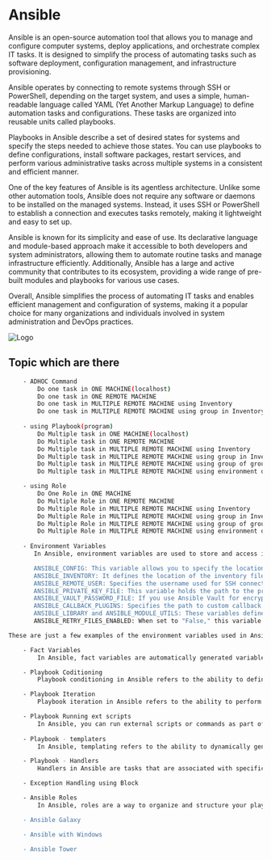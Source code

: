 

# Ansible
Ansible is an open-source automation tool that allows you to manage and configure computer systems, deploy applications, and orchestrate complex IT tasks. It is designed to simplify the process of automating tasks such as software deployment, configuration management, and infrastructure provisioning.

Ansible operates by connecting to remote systems through SSH or PowerShell, depending on the target system, and uses a simple, human-readable language called YAML (Yet Another Markup Language) to define automation tasks and configurations. These tasks are organized into reusable units called playbooks.

Playbooks in Ansible describe a set of desired states for systems and specify the steps needed to achieve those states. You can use playbooks to define configurations, install software packages, restart services, and perform various administrative tasks across multiple systems in a consistent and efficient manner.

One of the key features of Ansible is its agentless architecture. Unlike some other automation tools, Ansible does not require any software or daemons to be installed on the managed systems. Instead, it uses SSH or PowerShell to establish a connection and executes tasks remotely, making it lightweight and easy to set up.

Ansible is known for its simplicity and ease of use. Its declarative language and module-based approach make it accessible to both developers and system administrators, allowing them to automate routine tasks and manage infrastructure efficiently. Additionally, Ansible has a large and active community that contributes to its ecosystem, providing a wide range of pre-built modules and playbooks for various use cases.

Overall, Ansible simplifies the process of automating IT tasks and enables efficient management and configuration of systems, making it a popular choice for many organizations and individuals involved in system administration and DevOps practices.


![Logo](https://www.itconductor.com/hubfs/Ansible%20Automation%20IT-Conductor.jpg)


##  Topic which are there

```bash
    - ADHOC Command
        Do one task in ONE MACHINE(localhost)
        Do one task in ONE REMOTE MACHINE
        Do one task in MULTIPLE REMOTE MACHINE using Inventory 
        Do one task in MULTIPLE REMOTE MACHINE using group in Inventory 
    
    - using Playbook(program)
        Do Multiple task in ONE MACHINE(localhost)
        Do Multiple task in ONE REMOTE MACHINE
        Do Multiple task in MULTIPLE REMOTE MACHINE using Inventory 
        Do Multiple task in MULTIPLE REMOTE MACHINE using group in Inventory
        Do Multiple task in MULTIPLE REMOTE MACHINE using group of group in Inventory
        Do Multiple task in MULTIPLE REMOTE MACHINE using environment directory Inventory

    - using Role
        Do One Role in ONE MACHINE
        Do Multiple Role in ONE REMOTE MACHINE
        Do Multiple Role in MULTIPLE REMOTE MACHINE using Inventory
        Do Multiple Role in MULTIPLE REMOTE MACHINE using group in Inventory
        Do Multiple Role in MULTIPLE REMOTE MACHINE using group of group in Inventory
        Do Multiple Role in MULTIPLE REMOTE MACHINE using environment directory Inventory
    
    - Environment Variables
       In Ansible, environment variables are used to store and access information that can be used across playbooks, tasks, and roles. They provide a way to pass dynamic           values or configuration settings to Ansible during execution. Here's a brief explanation of Ansible environment variables:

       ANSIBLE_CONFIG: This variable allows you to specify the location of the Ansible configuration file. It can be set to the path of a specific configuration file to    override the default settings.
       ANSIBLE_INVENTORY: It defines the location of the inventory file, which contains information about the managed hosts. By setting this variable, you can use a different inventory file than the default one.
       ANSIBLE_REMOTE_USER: Specifies the username used for SSH connections to managed hosts. It allows you to override the default user defined in the inventory or playbooks.
       ANSIBLE_PRIVATE_KEY_FILE: This variable holds the path to the private key file used for SSH authentication. It can be set if you want to use a specific key file instead of the default SSH key.
       ANSIBLE_VAULT_PASSWORD_FILE: If you use Ansible Vault for encrypting sensitive data, this variable allows you to specify the path to a file containing the password for decrypting the vault-encrypted files.
       ANSIBLE_CALLBACK_PLUGINS: Specifies the path to custom callback plugins. Callback plugins are used to customize the output and behavior of Ansible during playbook execution.
       ANSIBLE_LIBRARY and ANSIBLE_MODULE_UTILS: These variables define the location of custom Ansible modules and module utilities, respectively. You can use them to extend Ansible's functionality by providing your own modules or utilities.
       ANSIBLE_RETRY_FILES_ENABLED: When set to "False," this variable disables the creation of retry files, which are used to track failed tasks and allow for automatic retries on subsequent playbook runs.

These are just a few examples of the environment variables used in Ansible.

    - Fact Variables
        In Ansible, fact variables are automatically generated variables that provide information about the managed hosts or the execution environment. These variables are collected by Ansible when it connects to the hosts and gathers information about their configuration, operating system, hardware, and other details.

    - Playbook Coditioning
        Playbook conditioning in Ansible refers to the ability to define conditions that determine whether a task or a set of tasks should be executed or skipped during playbook execution. It allows you to control the flow of execution based on specific conditions. This conditioning can be achieved using the "when" keyword in tasks or by using conditionals in Jinja2 templates.

    - Playbook Iteration
        Playbook iteration in Ansible refers to the ability to perform iterative operations or execute tasks repeatedly for a list of items. It allows you to apply the same set of tasks or configuration changes to multiple hosts or a group of variables.

    - Playbook Running ext scripts
        In Ansible, you can run external scripts or commands as part of your automation tasks using the "command" or "shell" modules. These modules allow you to execute arbitrary commands on remote hosts.
        
    - Playbook - templaters
        In Ansible, templating refers to the ability to dynamically generate configuration files or other text-based files using variables and templates. Templating allows you to create reusable and customizable configuration files by incorporating variable values and logic into the templates. Ansible uses Jinja2 as its default templating engine, which provides a powerful and flexible way to generate files based on templates.

    - Playbook - Handlers
        Handlers in Ansible are tasks that are associated with specific events and are triggered only when those events occur. They are used to respond to changes in the system state or specific conditions that need to be addressed. Handlers are typically defined in playbooks and executed at the end of a play or when explicitly called.

    - Exception Handling using Block

    - Ansible Roles
        In Ansible, roles are a way to organize and structure your playbooks and tasks into reusable units. Roles provide a modular approach to defining and managing configurations, making it easier to share and maintain your automation code. Here's a brief explanation of roles in Ansible:

    - Ansible Galaxy

    - Ansible with Windows

    - Ansible Tower
    
        
        
        
        
```


